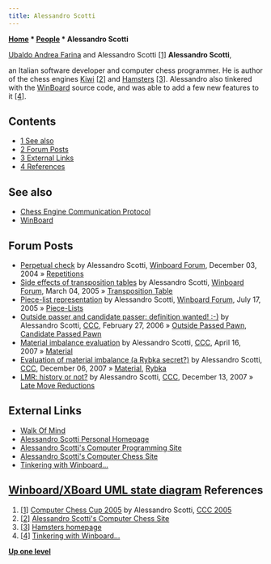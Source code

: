 ```yaml
---
title: Alessandro Scotti
---
```

**[Home](Home "Home") * [People](People "People") * Alessandro Scotti**

[](https://walkofmind.com/programming/chess/ccc2005.htm) [Ubaldo Andrea Farina](Ubaldo_Andrea_Farina "Ubaldo Andrea Farina") and Alessandro Scotti <a id="cite-note-1" href="#cite-ref-1">[1]</a>
**Alessandro Scotti**,

an Italian software developer and computer chess programmer. He is author of the chess engines [Kiwi](Kiwi "Kiwi") <a id="cite-note-2" href="#cite-ref-2">[2]</a>
and [Hamsters](Hamsters "Hamsters") <a id="cite-note-3" href="#cite-ref-3">[3]</a>. Alessandro also tinkered with the [WinBoard](WinBoard "WinBoard") source code, and was able to add a few new features to it <a id="cite-note-4" href="#cite-ref-4">[4]</a>.

## Contents

- [1 See also](#see-also)
- [2 Forum Posts](#forum-posts)
- [3 External Links](#external-links)
- [4 References](#references)

## See also

- [Chess Engine Communication Protocol](Chess_Engine_Communication_Protocol "Chess Engine Communication Protocol")
- [WinBoard](WinBoard "WinBoard")

## Forum Posts

- [Perpetual check](http://www.open-aurec.com/wbforum/viewtopic.php?f=4&t=858) by Alessandro Scotti, [Winboard Forum](Computer_Chess_Forums "Computer Chess Forums"), December 03, 2004 » [Repetitions](Repetitions "Repetitions")
- [Side effects of transposition tables](http://www.open-aurec.com/wbforum/viewtopic.php?f=4&t=1855) by Alessandro Scotti, [Winboard Forum](Computer_Chess_Forums "Computer Chess Forums"), March 04, 2005 » [Transposition Table](Transposition_Table "Transposition Table")
- [Piece-list representation](http://www.open-aurec.com/wbforum/viewtopic.php?f=4&t=3110) by Alessandro Scotti, [Winboard Forum](Computer_Chess_Forums "Computer Chess Forums"), July 17, 2005 » [Piece-Lists](Piece-Lists "Piece-Lists")
- [Outside passer and candidate passer: definition wanted! :-)](https://www.stmintz.com/ccc/index.php?id=489960) by Alessandro Scotti, [CCC](CCC "CCC"), February 27, 2006 » [Outside Passed Pawn](Outside_Passed_Pawn "Outside Passed Pawn"), [Candidate Passed Pawn](Candidate_Passed_Pawn "Candidate Passed Pawn")
- [Material imbalance evaluation](http://www.talkchess.com/forum/viewtopic.php?t=13166) by Alessandro Scotti, [CCC](CCC "CCC"), April 16, 2007 » [Material](Material "Material")
- [Evaluation of material imbalance (a Rybka secret?)](http://www.talkchess.com/forum/viewtopic.php?t=18240) by Alessandro Scotti, [CCC](CCC "CCC"), December 06, 2007 » [Material](Material "Material"), [Rybka](Rybka "Rybka")
- [LMR: history or not?](http://www.talkchess.com/forum/viewtopic.php?t=18345) by Alessandro Scotti, [CCC](CCC "CCC"), December 13, 2007 » [Late Move Reductions](Late_Move_Reductions "Late Move Reductions")

## External Links

- [Walk Of Mind](https://walkofmind.com/index.html)
- [Alessandro Scotti Personal Homepage](https://walkofmind.com/homepage/homepage.htm)
- [Alessandro Scotti's Computer Programming Site](https://walkofmind.com/programming/programming.htm)
- [Alessandro Scotti's Computer Chess Site](https://walkofmind.com/programming/chess/chess.htm)
- [Tinkering with Winboard...](https://walkofmind.com/programming/chess/winboard_x.htm)

## [Winboard/XBoard UML state diagram](https://walkofmind.com/programming/chess/xboard.htm) References

1. <a id="cite-ref-1" href="#cite-note-1">[1]</a> [Computer Chess Cup 2005](https://walkofmind.com/programming/chess/ccc2005.htm) by Alessandro Scotti, [CCC 2005](CCC_2005 "CCC 2005")
1. <a id="cite-ref-2" href="#cite-note-2">[2]</a> [Alessandro Scotti's Computer Chess Site](https://walkofmind.com/programming/chess/chess.htm)
1. <a id="cite-ref-3" href="#cite-note-3">[3]</a> [Hamsters homepage](https://walkofmind.com/programming/chess/hamsters.htm)
1. <a id="cite-ref-4" href="#cite-note-4">[4]</a> [Tinkering with Winboard...](https://walkofmind.com/programming/chess/winboard_x.htm)

**[Up one level](People "People")**

